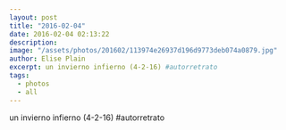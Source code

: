 ```yaml
---
layout: post
title: "2016-02-04"
date: 2016-02-04 02:13:22
description: 
image: "/assets/photos/201602/113974e26937d196d9773deb074a0879.jpg"
author: Elise Plain
excerpt: un invierno infierno (4-2-16) #autorretrato
tags: 
  - photos
  - all
---
```


un invierno infierno (4-2-16) #autorretrato
<p></p>

